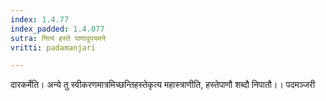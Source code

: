 ```yaml
---
index: 1.4.77
index_padded: 1.4.077
sutra: नित्यं हस्ते पाणावुपयमने
vritti: padamanjari

---
```

दारकर्मेति। अन्ये तु स्वीकरणमात्रमिच्छन्तिहस्तेकृत्य महास्त्राणीति, हस्तेपाणौ शब्दौ निपातौ।।
पदमञ्जरी